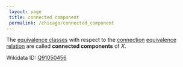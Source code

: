 ```yaml
---
 layout: page
 title: connected component
 permalink: /chicago/connected_component
---
```

The [equivalence classes](https://mathgloss.github.io/MathGloss/chicago/equivalence_class) with respect to the [connection](https://mathgloss.github.io/MathGloss/chicago/connection_is_an_equivalence_relation) [equivalence relation](https://mathgloss.github.io/MathGloss/chicago/equivalence_relation) are called **connected components** of $X$.

Wikidata ID: [Q91050456](https://www.wikidata.org/wiki/Q91050456)